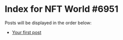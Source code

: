 # Index for NFT World #6951
Posts will be displayed in the order below:

- [Your first post](./001-first.md)

